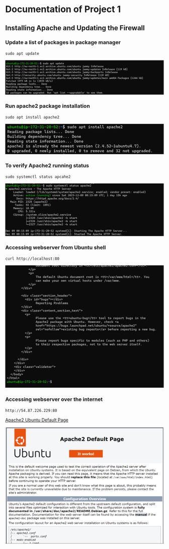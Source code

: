 # Documentation of Project 1

## Installing Apache and Updating the Firewall
### Update a list of packages in package manager
`sudo apt update`

![package update](./Images/sudo-apt-update.png)

### Run apache2 package installation
`sudo apt install apache2`

![apache2 installation](./Images/sudo-apt-install-apache2.png)

### To verify Apache2 running status
`sudo systemctl status apcahe2`

![apache status](./Images/sudo-systemctl-status-apache2.png)

### Accessing webserver from Ubuntu shell
`curl http://localhost:80`

![accessing webserver locally](./Images/webserver-from-ubuntu-shell.png)

### Accessing webserver over the internet
`http://54.87.226.229:80`

[Apache2 Ubuntu Default Page](http://http://16.16.68.188/)

![webserver over the internet](./Images/apache2-ubuntu-default-page.png)
